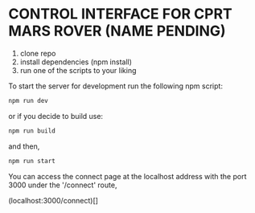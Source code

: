# CONTROL INTERFACE FOR CPRT MARS ROVER (NAME PENDING)

1. clone repo
2. install dependencies (npm install)
3. run one of the scripts to your liking

To start the server for development run the following npm script:

```bash
npm run dev
```

or if you decide to build use:

```bash
npm run build
```
and then,
```bash
npm run start
```

You can access the connect page at the localhost address with the port 3000 under the '/connect' route,

(localhost:3000/connect)[]

